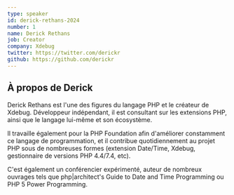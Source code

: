 ```yaml
---
type: speaker
id: derick-rethans-2024
number: 1
name: Derick Rethans
job: Creator
company: Xdebug
twitter: https://twitter.com/derickr
github: https://github.com/derickr
---
```


## À propos de Derick

Derick Rethans est l'une des figures du langage PHP et le créateur de Xdebug. Développeur indépendant, il est consultant sur les extensions PHP, ainsi que le langage lui-même et son écosystème.

Il travaille également pour la PHP Foundation afin d'améliorer constamment ce langage de programmation, et il contribue quotidiennement au projet PHP sous de nombreuses formes (extension Date/Time, Xdebug, gestionnaire de versions PHP 4.4/7.4, etc). 

C'est également un conférencier expérimenté, auteur de nombreux ouvrages tels que php|architect's Guide to Date and Time Programming ou PHP 5 Power Programming.